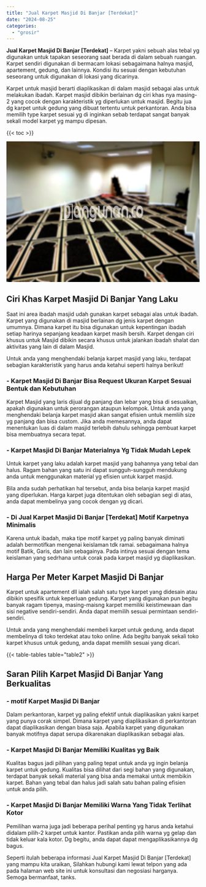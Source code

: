 ```yaml
---
title: "Jual Karpet Masjid Di Banjar [Terdekat]"
date: "2024-08-25"
categories: 
  - "grosir"
---
```


**Jual Karpet Masjid Di Banjar \[Terdekat\]** – Karpet yakni sebuah alas tebal yg digunakan untuk tapakan seseorang saat berada di dalam sebuah ruangan. Karpet sendiri digunakan di bermacam lokasi sebagaimana halnya masjid, apartement, gedung, dan lainnya. Kondisi itu sesuai dengan kebutuhan seseorang untuk digunakan di lokasi yang dicarinya.

Karpet untuk masjid berarti diaplikasikan di dalam masjid sebagai alas untuk melakukan ibadah. Karpet masjid dibikin berlainan dg ciri khas nya masing-2 yang cocok dengan karakteristik yg diperlukan untuk masjid. Begitu jua dg karpet untuk gedung yang dibuat tertentu untuk perkantoran. Anda bisa memilih type karpet sesuai yg di inginkan sebab terdapat sangat banyak sekali model karpet yg mampu dipesan.

{{< toc >}}

![Jual Karpet Masjid Di Banjar [Terdekat]](/images/grosir-karpet-murah-57.png)

## Ciri Khas Karpet Masjid Di Banjar Yang Laku

Saat ini area ibadah masjid udah gunakan karpet sebagai alas untuk ibadah. Karpet yang digunakan di masjid berlainan dg jenis karpet dengan umumnya. Dimana karpet itu bisa digunakan untuk kepentingan ibadah setiap harinya sepanjang keadaan karpet masih bersih. Karpet dengan ciri khusus untuk Masjid dibikin secara khusus untuk jalankan ibadah shalat dan aktivitas yang lain di dalam Masjid.

Untuk anda yang menghendaki belanja karpet masjid yang laku, terdapat sebagian karakteristik yang harus anda ketahui seperti halnya berikut!

### \- Karpet Masjid Di Banjar Bisa Request Ukuran Karpet Sesuai Bentuk dan Kebutuhan

Karpet Masjid yang laris dijual dg panjang dan lebar yang bisa di sesuaikan, apakah digunakan untuk perorangan ataupun kelompok. Untuk anda yang menghendaki belanja karpet masjid akan sangat efisien untuk memliih size yg panjang dan bisa custom. Jika anda memesannya, anda dapat menentukan luas di dalam masjid terlebih dahulu sehingga pembuat karpet bisa membuatnya secara tepat.

### \- Karpet Masjid Di Banjar Materialnya Yg Tidak Mudah Lepek

Untuk karpet yang laku adalah karpet masjid yang bahannya yang tebal dan halus. Ragam bahan yang satu ini dapat sungguh-sungguh mendukung anda untuk menggunakan material yg efisien untuk karpet masjid.

Bila anda sudah perhatikan hal tersebut, anda bisa belanja karpet masjid yang diperlukan. Harga karpet juga ditentukan oleh sebagian segi di atas, anda dapat membelinya yang cocok dengan yg dicari.

### \- Di Jual Karpet Masjid Di Banjar \[Terdekat\] Motif Karpetnya Minimalis

Karena untuk ibadah, maka tipe motif karpet yg paling banyak diminati adalah bermotifkan mengenai keislaman tdk ramai. sebagaimana halnya motif Batik, Garis, dan lain sebagainya. Pada intinya sesuai dengan tema keislaman yang sedrhana untuk corak pada karpet masjid yg diaplikasikan.

## Harga Per Meter Karpet Masjid Di Banjar

Karpet untuk apartement dll ialah salah satu type karpet yang didesain atau dibikin spesifik untuk keperluan gedung. Karpet yang digunakan pun begitu banyak ragam tipenya, masing-maisng karpet memiliki keistimewaan dan sisi negative sendiri-sendiri. Anda dapat memilih sesuai permintaan sendiri-sendiri.

Untuk anda yang menghendaki membeli karpet untuk gedung, anda dapat membelinya di toko terdekat atau toko online. Ada begitu banyak sekali toko karpet khusus untuk gedung, anda dapat memilih sesuai yang dicari.

{{< table-tables table="table2" >}}

## Saran Pilih Karpet Masjid Di Banjar Yang Berkualitas

### \- motif Karpet Masjid Di Banjar

Dalam perkantoran, karpet yg paling efektif untuk diaplikasikan yakni karpet yang punya corak simpel. Dimana karpet yang diaplikasikan di perkantoran dapat diaplikasikan dengan biasa saja. Apabila karpet yang digunakan banyak motifnya dapat serupa dikarenakan diaplikasikan sebagai alas.

### \- Karpet Masjid Di Banjar Memiliki Kualitas yg Baik

Kualitas bagus jadi pilihan yang paling tepat untuk anda yg ingin belanja karpet untuk gedung. Kualitas bisa dilihat dari segi bahan yang digunakan, terdapat banyak sekali material yang bisa anda memakai untuk membikin karpet. Bahan yang tebal dan halus jadi salah satu bahan paling efisien untuk anda pilih.

### \- Karpet Masjid Di Banjar Memiliki Warna Yang Tidak Terlihat Kotor

Pemilihan warna juga jadi beberapa perihal penting yg harus anda ketahui didalam pilih-2 karpet untuk kantor. Pastikan anda pilih warna yg gelap dan tidak keluar kala kotor. Dg begitu, anda dapat dapat mengaplikasikannya dg bagus.

Seperti itulah beberapa informasi Jual Karpet Masjid Di Banjar \[Terdekat\] yang mampu kita uraikan, Silahkan hubungi kami lewat telpon yang ada pada halaman web site ini untuk konsultasi dan negosiasi harganya. Semoga bermanfaat, tanks.
